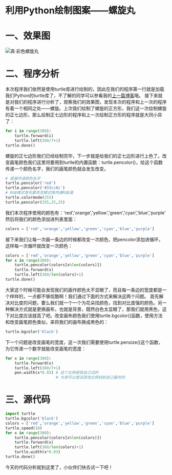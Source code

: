 # 利用Python绘制图案——螺旋丸

# 一、效果图

![真·彩色螺旋丸](http://blog-img-figure.oss-cn-chengdu.aliyuncs.com/img/20191001182134516.png)
# 二、程序分析
本次程序我们依然是使用turtle库进行绘制的，因此在我们的程序第一行就是加载我们Python的turtle库了，不了解的同学可以参看我的[上一篇博客](https://blog.csdn.net/qq_43580193/article/details/101686487)哦。
接下来就是对我们的程序进行分析了，观察我们的效果图，发现本次的程序和上一次的程序有着一个相同之处——螺旋。上次我们绘制了螺旋的正方形，我们这一次绘制螺旋的正七边形，那么绘制正七边形的程序和上一次绘制正方形的程序就是大同小异了：
```python
for i in range(300):
    turtle.forward(i)
    turtle.left(360/7+1)
turtle.done()
```
螺旋的正七边形我们已经绘制完毕，下一步就是给我们的正七边形进行上色了。改变画笔颜色我们这里将要用到turtle的内置函数：turtle.pencolor()，给这个函数传递一个颜色名字，我们的画笔颜色就会发生改变。
```python
# 直接传递颜色名字
turtle.pencolor('red')
turtle.pencolor('#33cc8c')
# RGB模式首先要改变模式再传递RGB值
turtle.colormode(255)
turtle.pencolor(255,25,25)
```
我们本次程序使用的颜色有：'red','orange','yellow','green','cyan','blue','purple'
然后将我们的颜色添加进列表里面：
```python
colors = ['red','orange','yellow','green','cyan','blue','purple']
```
接下来我们让每一次画一条边的时候都改变一次颜色，把pencolor添加进循环，这样每一次循环就改变一次颜色：
```python
colors = ['red','orange','yellow','green','cyan','blue','purple']
for x in range(300):
    turtle.pencolor(colors[x%len(colors)])
    turtle.forward(x)
    turtle.left(360/len(colors)+1)
turtle.done()
```
大家这个时候可能会发现我们的画作颜色太不显眼了，而且每一条边的宽度都是一个样样的，一点都不够炫酷啊！我们通过下面的方式来解决这两个问题。
首先解决对比度的问题，要么我们就一个一个为花朵找颜色，找到对比度强的颜色。另一种解决方式就是更换画布，也就是背景，既然白色太显眼了，那我们就用黑色，这下对比度应该就高了吧。改变画布颜色我们使用turtle.bgcolor()函数，使用方法和改变画笔颜色类似，来将我们的画布换成黑色的：
```python
turtle.bgcolor('black')
```
下一个问题是改变画笔的宽度，这一次我们需要使用turtle.pensize()这个函数，为它传递一个数字就能改变画笔的宽度：
```python
for x in range(300):
	turtle.forward(x)
	turtle.left(360/7+1)
    pen.width(x*0.03) # 这个比例是我自己试的
    				  # 大家可以尝试其他比例找到自己最欢的
```
# 三、源代码
```python
import turtle
turtle.bgcolor('black')
colors = ['red','orange','yellow','green','cyan','blue','purple']
turtle.speed(10)
for x in range(300):
    turtle.pencolor(colors[x%len(colors)])
    turtle.forward(x)
    turtle.left(360/len(colors)+1)
    turtle.width(x*0.03)
turtle.done()
```
今天的代码分析就到这里了，小伙伴们快去试一下吧！